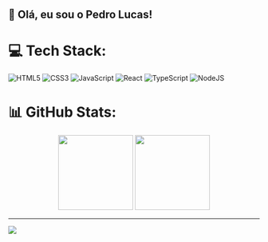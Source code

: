 ## 👋 Olá, eu sou o Pedro Lucas!


# 💻 Tech Stack:
![HTML5](https://img.shields.io/badge/html5-%23E34F26.svg?style=for-the-badge&logo=html5&logoColor=white) ![CSS3](https://img.shields.io/badge/css3-%231572B6.svg?style=for-the-badge&logo=css3&logoColor=white) ![JavaScript](https://img.shields.io/badge/javascript-%23323330.svg?style=for-the-badge&logo=javascript&logoColor=%23F7DF1E) ![React](https://img.shields.io/badge/react-%2320232a.svg?style=for-the-badge&logo=react&logoColor=%2361DAFB) ![TypeScript](https://img.shields.io/badge/typescript-%23007ACC.svg?style=for-the-badge&logo=typescript&logoColor=white) ![NodeJS](https://img.shields.io/badge/node.js-6DA55F?style=for-the-badge&logo=node.js&logoColor=white)
# 📊 GitHub Stats:
<div align="center">
  <img height="150m" src="https://github-readme-stats.vercel.app/api?username=pedrolucasz7&theme=radical&show_icons=true"/>
  <img height="150em" src="https://github-readme-stats.vercel.app/api/top-langs/?username=pedrolucasz7&layout=compact&langs_count=8&theme=radical"/>
</div>

---
[![](https://visitcount.itsvg.in/api?id=pedrolucasz7&icon=3&color=12)](https://visitcount.itsvg.in)

<!-- Proudly created with GPRM ( https://gprm.itsvg.in ) -->

